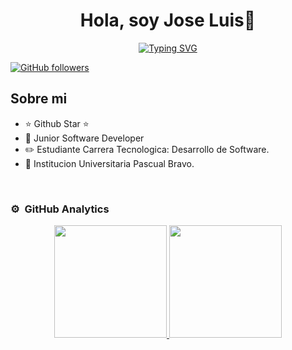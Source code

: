 <div align="center">
<h1 align="center">Hola, soy Jose Luis👋</h1>
</div>

<p align="center">
<a href="https://git.io/typing-svg"><img src="https://readme-typing-svg.demolab.com?font=Fira+Code&pause=1000&width=435&lines=Bienvenido/a+a+mi+Mundo🌍
;Soy+estudiante📚+de+Tecnologia+en+Desarollo+de+Software
;En+la+Insitucion+Universitaria+Pascual+Bravo🏫
;Actualmente+Pasante+en+Cosmo+School-Comfama
;Soy+un+Apasionado+por+la+Tecnologia+⚛️
;La innovacion🦿+y+el+desarrollo+de+soluciones+que+generen+valor+y+confianza..<3;" alt="Typing SVG" /></a>


[![GitHub followers](https://img.shields.io/github/followers/josetamara12?style=social)](https://github.com/Josetamara12)
## Sobre mi

- ⭐ Github Star ⭐ 
- 📲 Junior Software Developer
- ✏️ Estudiante Carrera Tecnologica: Desarrollo de Software. 
- 🏫 Institucion Universitaria Pascual Bravo.
<br>

### ⚙️ &nbsp;GitHub Analytics

<p align="center">
<a href="https://github.com/Josetamara12">
  <img height="180em" src="https://github-readme-stats-eight-theta.vercel.app/api?username=Josetamara12&show_icons=true&theme=algolia&include_all_commits=true&count_private=true"/>
  <img height="180em" src="https://github-readme-stats-eight-theta.vercel.app/api/top-langs/?username=Josetamara12&layout=compact&langs_count=8&theme=algolia"/>
</a>
</p>
